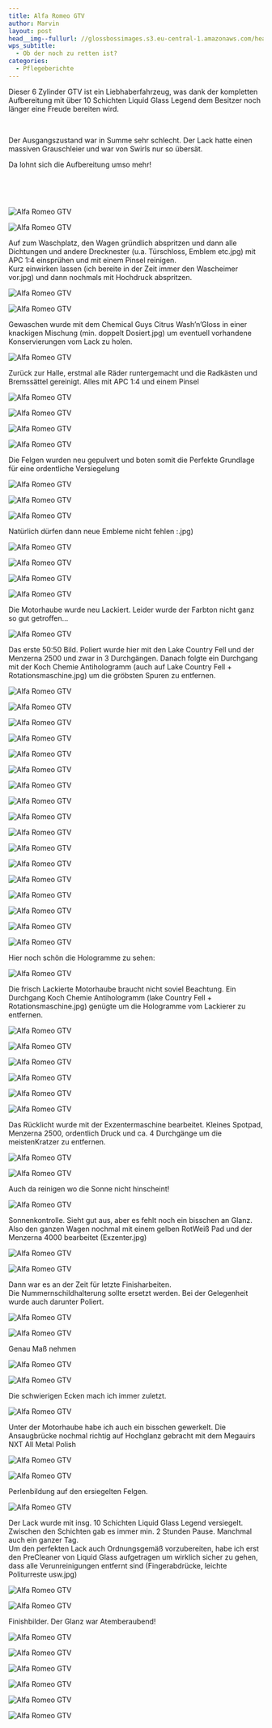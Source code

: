 ```yaml
---
title: Alfa Romeo GTV
author: Marvin
layout: post
head__img--fullurl: //glossbossimages.s3.eu-central-1.amazonaws.com/headerimg/alfagtv.jpg
wps_subtitle:
  - Ob der noch zu retten ist?
categories:
  - Pflegeberichte
---
```

Dieser 6 Zylinder GTV ist ein Liebhaberfahrzeug, was dank der kompletten Aufbereitung mit über 10 Schichten Liquid Glass Legend dem Besitzer noch länger eine Freude bereiten wird.

&nbsp;

Der Ausgangszustand war in Summe sehr schlecht. Der Lack hatte einen massiven Grauschleier und war von Swirls nur so übersät.

Da lohnt sich die Aufbereitung umso mehr!

&nbsp;

&nbsp;

![Alfa Romeo GTV](//glossbossimages.s3.eu-central-1.amazonaws.com/marvin/alfagtv/IMG_6054.jpg)

![Alfa Romeo GTV](//glossbossimages.s3.eu-central-1.amazonaws.com/marvin/alfagtv/IMG_6055.jpg)

Auf zum Waschplatz, den Wagen gründlich abspritzen und dann alle Dichtungen und andere Drecknester (u.a. Türschloss, Emblem etc.jpg) mit APC 1:4 einsprühen und mit einem Pinsel reinigen.  
Kurz einwirken lassen (ich bereite in der Zeit immer den Wascheimer vor.jpg) und dann nochmals mit Hochdruck abspritzen.

![Alfa Romeo GTV](//glossbossimages.s3.eu-central-1.amazonaws.com/marvin/alfagtv/IMG_6058.jpg)

![Alfa Romeo GTV](//glossbossimages.s3.eu-central-1.amazonaws.com/marvin/alfagtv/IMG_6059.jpg)

Gewaschen wurde mit dem Chemical Guys Citrus Wash&#8217;n&#8217;Gloss in einer knackigen Mischung (min. doppelt Dosiert.jpg) um eventuell vorhandene Konservierungen vom Lack zu holen.

![Alfa Romeo GTV](//glossbossimages.s3.eu-central-1.amazonaws.com/marvin/alfagtv/IMG_6061.jpg)

Zurück zur Halle, erstmal alle Räder runtergemacht und die Radkästen und Bremssättel gereinigt. Alles mit APC 1:4 und einem Pinsel

![Alfa Romeo GTV](//glossbossimages.s3.eu-central-1.amazonaws.com/marvin/alfagtv/IMG_6062.jpg)

![Alfa Romeo GTV](//glossbossimages.s3.eu-central-1.amazonaws.com/marvin/alfagtv/IMG_6063.jpg)

![Alfa Romeo GTV](//glossbossimages.s3.eu-central-1.amazonaws.com/marvin/alfagtv/IMG_6064.jpg)

![Alfa Romeo GTV](//glossbossimages.s3.eu-central-1.amazonaws.com/marvin/alfagtv/IMG_6065.jpg)

Die Felgen wurden neu gepulvert und boten somit die Perfekte Grundlage für eine ordentliche Versiegelung

![Alfa Romeo GTV](//glossbossimages.s3.eu-central-1.amazonaws.com/marvin/alfagtv/IMG_6067.jpg)

![Alfa Romeo GTV](//glossbossimages.s3.eu-central-1.amazonaws.com/marvin/alfagtv/IMG_6068.jpg)

![Alfa Romeo GTV](//glossbossimages.s3.eu-central-1.amazonaws.com/marvin/alfagtv/IMG_6069.jpg)

Natürlich dürfen dann neue Embleme nicht fehlen :.jpg)

![Alfa Romeo GTV](//glossbossimages.s3.eu-central-1.amazonaws.com/marvin/alfagtv/IMG_6070.jpg)

![Alfa Romeo GTV](//glossbossimages.s3.eu-central-1.amazonaws.com/marvin/alfagtv/IMG_6071.jpg)

![Alfa Romeo GTV](//glossbossimages.s3.eu-central-1.amazonaws.com/marvin/alfagtv/IMG_6072.jpg)

![Alfa Romeo GTV](//glossbossimages.s3.eu-central-1.amazonaws.com/marvin/alfagtv/IMG_6073.jpg)

Die Motorhaube wurde neu Lackiert. Leider wurde der Farbton nicht ganz so gut getroffen&#8230;

![Alfa Romeo GTV](//glossbossimages.s3.eu-central-1.amazonaws.com/marvin/alfagtv/IMG_6074.jpg)

Das erste 50:50 Bild. Poliert wurde hier mit den Lake Country Fell und der Menzerna 2500 und zwar in 3 Durchgängen. Danach folgte ein Durchgang mit der Koch Chemie Antihologramm (auch auf Lake Country Fell + Rotationsmaschine.jpg) um die gröbsten Spuren zu entfernen.

![Alfa Romeo GTV](//glossbossimages.s3.eu-central-1.amazonaws.com/marvin/alfagtv/IMG_6075.jpg)

![Alfa Romeo GTV](//glossbossimages.s3.eu-central-1.amazonaws.com/marvin/alfagtv/IMG_6078.jpg)

![Alfa Romeo GTV](//glossbossimages.s3.eu-central-1.amazonaws.com/marvin/alfagtv/IMG_6081.jpg)

![Alfa Romeo GTV](//glossbossimages.s3.eu-central-1.amazonaws.com/marvin/alfagtv/IMG_6082.jpg)

![Alfa Romeo GTV](//glossbossimages.s3.eu-central-1.amazonaws.com/marvin/alfagtv/IMG_6083.jpg)

![Alfa Romeo GTV](//glossbossimages.s3.eu-central-1.amazonaws.com/marvin/alfagtv/IMG_6085.jpg)

![Alfa Romeo GTV](//glossbossimages.s3.eu-central-1.amazonaws.com/marvin/alfagtv/IMG_6086.jpg)

![Alfa Romeo GTV](//glossbossimages.s3.eu-central-1.amazonaws.com/marvin/alfagtv/IMG_6098.jpg)

![Alfa Romeo GTV](//glossbossimages.s3.eu-central-1.amazonaws.com/marvin/alfagtv/IMG_6101.jpg)

![Alfa Romeo GTV](//glossbossimages.s3.eu-central-1.amazonaws.com/marvin/alfagtv/IMG_6104.jpg)

![Alfa Romeo GTV](//glossbossimages.s3.eu-central-1.amazonaws.com/marvin/alfagtv/IMG_6106.jpg)

![Alfa Romeo GTV](//glossbossimages.s3.eu-central-1.amazonaws.com/marvin/alfagtv/IMG_6107.jpg)

![Alfa Romeo GTV](//glossbossimages.s3.eu-central-1.amazonaws.com/marvin/alfagtv/IMG_6111.jpg)

![Alfa Romeo GTV](//glossbossimages.s3.eu-central-1.amazonaws.com/marvin/alfagtv/IMG_6112.jpg)

![Alfa Romeo GTV](//glossbossimages.s3.eu-central-1.amazonaws.com/marvin/alfagtv/IMG_6117.jpg)

![Alfa Romeo GTV](//glossbossimages.s3.eu-central-1.amazonaws.com/marvin/alfagtv/IMG_6118.jpg)

![Alfa Romeo GTV](//glossbossimages.s3.eu-central-1.amazonaws.com/marvin/alfagtv/IMG_6120.jpg)

Hier noch schön die Hologramme zu sehen:

![Alfa Romeo GTV](//glossbossimages.s3.eu-central-1.amazonaws.com/marvin/alfagtv/IMG_6211.JPG)

Die frisch Lackierte Motorhaube braucht nicht soviel Beachtung. Ein Durchgang Koch Chemie Antihologramm (lake Country Fell + Rotationsmaschine.jpg) genügte um die Hologramme vom Lackierer zu entfernen.

![Alfa Romeo GTV](//glossbossimages.s3.eu-central-1.amazonaws.com/marvin/alfagtv/IMG_6212.JPG)

![Alfa Romeo GTV](//glossbossimages.s3.eu-central-1.amazonaws.com/marvin/alfagtv/IMG_6213.JPG)

![Alfa Romeo GTV](//glossbossimages.s3.eu-central-1.amazonaws.com/marvin/alfagtv/IMG_6216.JPG)

![Alfa Romeo GTV](//glossbossimages.s3.eu-central-1.amazonaws.com/marvin/alfagtv/IMG_6220.JPG)

![Alfa Romeo GTV](//glossbossimages.s3.eu-central-1.amazonaws.com/marvin/alfagtv/IMG_6221.JPG)

![Alfa Romeo GTV](//glossbossimages.s3.eu-central-1.amazonaws.com/marvin/alfagtv/IMG_6226.JPG)

Das Rücklicht wurde mit der Exzentermaschine bearbeitet. Kleines Spotpad, Menzerna 2500, ordentlich Druck und ca. 4 Durchgänge um die meistenKratzer zu entfernen.

![Alfa Romeo GTV](//glossbossimages.s3.eu-central-1.amazonaws.com/marvin/alfagtv/IMG_6227.JPG)

![Alfa Romeo GTV](//glossbossimages.s3.eu-central-1.amazonaws.com/marvin/alfagtv/IMG_6228.JPG)

Auch da reinigen wo die Sonne nicht hinscheint! 

![Alfa Romeo GTV](//glossbossimages.s3.eu-central-1.amazonaws.com/marvin/alfagtv/IMG_6237.JPG)

Sonnenkontrolle. Sieht gut aus, aber es fehlt noch ein bisschen an Glanz. Also den ganzen Wagen nochmal mit einem gelben RotWeiß Pad und der Menzerna 4000 bearbeitet (Exzenter.jpg)

![Alfa Romeo GTV](//glossbossimages.s3.eu-central-1.amazonaws.com/marvin/alfagtv/IMG_6506.jpg)

![Alfa Romeo GTV](//glossbossimages.s3.eu-central-1.amazonaws.com/marvin/alfagtv/IMG_6509.jpg)

Dann war es an der Zeit für letzte Finisharbeiten.  
Die Nummernschildhalterung sollte ersetzt werden. Bei der Gelegenheit wurde auch darunter Poliert.

![Alfa Romeo GTV](//glossbossimages.s3.eu-central-1.amazonaws.com/marvin/alfagtv/IMG_6555.jpg)

![Alfa Romeo GTV](//glossbossimages.s3.eu-central-1.amazonaws.com/marvin/alfagtv/IMG_6556.jpg)

Genau Maß nehmen

![Alfa Romeo GTV](//glossbossimages.s3.eu-central-1.amazonaws.com/marvin/alfagtv/IMG_6557.jpg)

![Alfa Romeo GTV](//glossbossimages.s3.eu-central-1.amazonaws.com/marvin/alfagtv/IMG_6558.jpg)

Die schwierigen Ecken mach ich immer zuletzt.

![Alfa Romeo GTV](//glossbossimages.s3.eu-central-1.amazonaws.com/marvin/alfagtv/IMG_6562.jpg)

Unter der Motorhaube habe ich auch ein bisschen gewerkelt. Die Ansaugbrücke nochmal richtig auf Hochglanz gebracht mit dem Megauirs NXT All Metal Polish

![Alfa Romeo GTV](//glossbossimages.s3.eu-central-1.amazonaws.com/marvin/alfagtv/IMG_6563.jpg)

![Alfa Romeo GTV](//glossbossimages.s3.eu-central-1.amazonaws.com/marvin/alfagtv/IMG_6564.jpg)

Perlenbildung auf den ersiegelten Felgen.

![Alfa Romeo GTV](//glossbossimages.s3.eu-central-1.amazonaws.com/marvin/alfagtv/IMG_6582.jpg)

Der Lack wurde mit insg. 10 Schichten Liquid Glass Legend versiegelt. Zwischen den Schichten gab es immer min. 2 Stunden Pause. Manchmal auch ein ganzer Tag.  
Um den perfekten Lack auch Ordnungsgemäß vorzubereiten, habe ich erst den PreCleaner von Liquid Glass aufgetragen um wirklich sicher zu gehen, dass alle Verunreinigungen entfernt sind (Fingerabdrücke, leichte Politurreste usw.jpg)

![Alfa Romeo GTV](//glossbossimages.s3.eu-central-1.amazonaws.com/marvin/alfagtv/IMG_6584.jpg)

![Alfa Romeo GTV](//glossbossimages.s3.eu-central-1.amazonaws.com/marvin/alfagtv/IMG_6583.jpg)

Finishbilder. Der Glanz war Atemberaubend!

![Alfa Romeo GTV](//glossbossimages.s3.eu-central-1.amazonaws.com/marvin/alfagtv/IMG_6657.jpg)

![Alfa Romeo GTV](//glossbossimages.s3.eu-central-1.amazonaws.com/marvin/alfagtv/IMG_6671.jpg)

![Alfa Romeo GTV](//glossbossimages.s3.eu-central-1.amazonaws.com/marvin/alfagtv/IMG_6680.jpg)

![Alfa Romeo GTV](//glossbossimages.s3.eu-central-1.amazonaws.com/marvin/alfagtv/IMG_6686.jpg)

![Alfa Romeo GTV](//glossbossimages.s3.eu-central-1.amazonaws.com/marvin/alfagtv/IMG_6698.jpg)

![Alfa Romeo GTV](//glossbossimages.s3.eu-central-1.amazonaws.com/marvin/alfagtv/IMG_6713.jpg)
